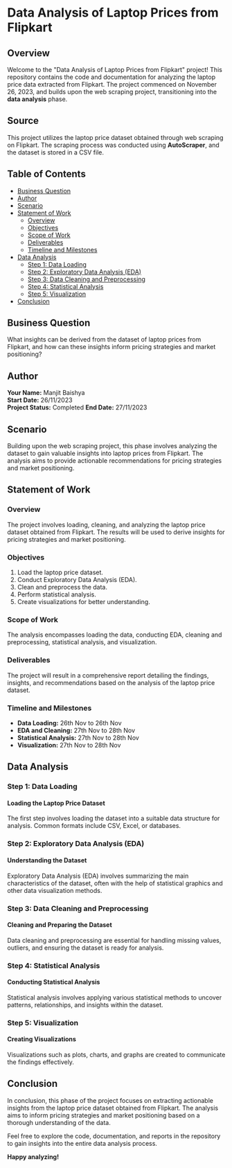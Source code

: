 # **Data Analysis of Laptop Prices from Flipkart**

## **Overview**

Welcome to the "Data Analysis of Laptop Prices from Flipkart" project! This repository contains the code and documentation for analyzing the laptop price data extracted from Flipkart. The project commenced on November 26, 2023, and builds upon the web scraping project, transitioning into the **data analysis** phase.

## **Source**

This project utilizes the laptop price dataset obtained through web scraping on Flipkart. The scraping process was conducted using **AutoScraper**, and the dataset is stored in a CSV file.

## Table of Contents
- [Business Question](#business-question)
- [Author](#author)
- [Scenario](#scenario)
- [Statement of Work](#statement-of-work)
  - [Overview](#overview)
  - [Objectives](#objectives)
  - [Scope of Work](#scope-of-work)
  - [Deliverables](#deliverables)
  - [Timeline and Milestones](#timeline-and-milestones)
- [Data Analysis](#data-analysis)
  - [Step 1: Data Loading](#step-1-data-loading)
  - [Step 2: Exploratory Data Analysis (EDA)](#step-2-exploratory-data-analysis-eda)
  - [Step 3: Data Cleaning and Preprocessing](#step-3-data-cleaning-and-preprocessing)
  - [Step 4: Statistical Analysis](#step-4-statistical-analysis)
  - [Step 5: Visualization](#step-5-visualization)
- [Conclusion](#conclusion)

## **Business Question**

What insights can be derived from the dataset of laptop prices from Flipkart, and how can these insights inform pricing strategies and market positioning?

## **Author**

**Your Name:** Manjit Baishya  
**Start Date:** 26/11/2023  
**Project Status:** Completed
**End Date:** 27/11/2023

## **Scenario**

Building upon the web scraping project, this phase involves analyzing the dataset to gain valuable insights into laptop prices from Flipkart. The analysis aims to provide actionable recommendations for pricing strategies and market positioning.

## **Statement of Work**

### Overview

The project involves loading, cleaning, and analyzing the laptop price dataset obtained from Flipkart. The results will be used to derive insights for pricing strategies and market positioning.

### Objectives

1. Load the laptop price dataset.
2. Conduct Exploratory Data Analysis (EDA).
3. Clean and preprocess the data.
4. Perform statistical analysis.
5. Create visualizations for better understanding.

### Scope of Work

The analysis encompasses loading the data, conducting EDA, cleaning and preprocessing, statistical analysis, and visualization.

### Deliverables

The project will result in a comprehensive report detailing the findings, insights, and recommendations based on the analysis of the laptop price dataset.

### Timeline and Milestones

- **Data Loading:** 26th Nov to 26th Nov
- **EDA and Cleaning:** 27th Nov to 28th Nov
- **Statistical Analysis:** 27th Nov to 28th Nov
- **Visualization:** 27th Nov to 28th Nov

## **Data Analysis**

### **Step 1:** Data Loading

#### Loading the Laptop Price Dataset

The first step involves loading the dataset into a suitable data structure for analysis. Common formats include CSV, Excel, or databases.

### **Step 2:** Exploratory Data Analysis (EDA)

#### Understanding the Dataset

Exploratory Data Analysis (EDA) involves summarizing the main characteristics of the dataset, often with the help of statistical graphics and other data visualization methods.

### **Step 3:** Data Cleaning and Preprocessing

#### Cleaning and Preparing the Dataset

Data cleaning and preprocessing are essential for handling missing values, outliers, and ensuring the dataset is ready for analysis.

### **Step 4:** Statistical Analysis

#### Conducting Statistical Analysis

Statistical analysis involves applying various statistical methods to uncover patterns, relationships, and insights within the dataset.

### **Step 5:** Visualization

#### Creating Visualizations

Visualizations such as plots, charts, and graphs are created to communicate the findings effectively.

## **Conclusion**

In conclusion, this phase of the project focuses on extracting actionable insights from the laptop price dataset obtained from Flipkart. The analysis aims to inform pricing strategies and market positioning based on a thorough understanding of the data.

Feel free to explore the code, documentation, and reports in the repository to gain insights into the entire data analysis process.

**Happy analyzing!**
